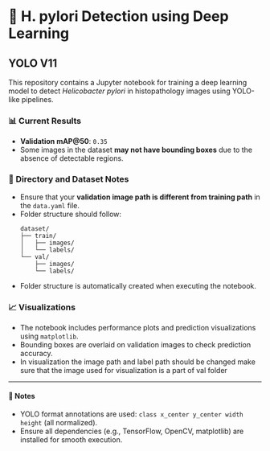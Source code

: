 # 🧪 H. pylori Detection using Deep Learning

## YOLO V11
This repository contains a Jupyter notebook for training a deep learning model to detect *Helicobacter pylori* in histopathology images using YOLO-like pipelines.

### 📊 Current Results
- **Validation mAP@50**: `0.35`
- Some images in the dataset **may not have bounding boxes** due to the absence of detectable regions.

### 📁 Directory and Dataset Notes
- Ensure that your **validation image path is different from training path** in the `data.yaml` file.
- Folder structure should follow:
  ```
  dataset/
  ├── train/
  │   ├── images/
  │   └── labels/
  └── val/
      ├── images/
      └── labels/
  ```
- Folder structure is automatically created when executing the notebook.

### 📈 Visualizations
- The notebook includes performance plots and prediction visualizations using `matplotlib`.
- Bounding boxes are overlaid on validation images to check prediction accuracy.
- In visualization the image path and label path should be changed make sure that the image used for visualization is a part of val folder

---

#### 🔧 Notes
- YOLO format annotations are used: `class x_center y_center width height` (all normalized).
- Ensure all dependencies (e.g., TensorFlow, OpenCV, matplotlib) are installed for smooth execution.
